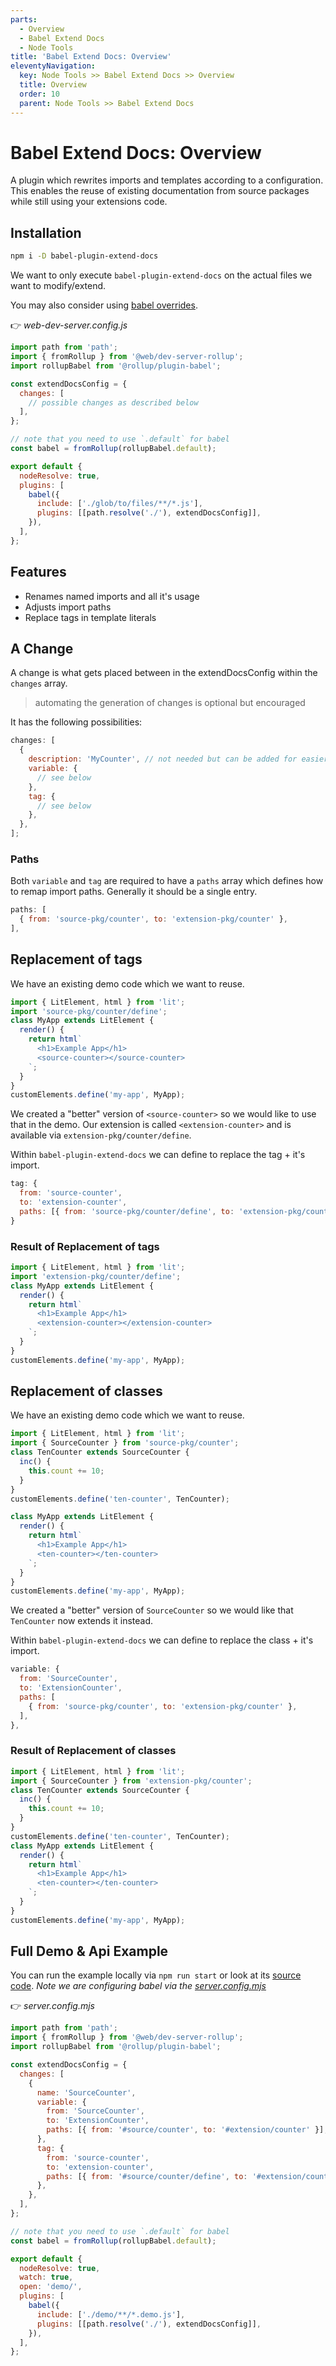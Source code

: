 ```yaml
---
parts:
  - Overview
  - Babel Extend Docs
  - Node Tools
title: 'Babel Extend Docs: Overview'
eleventyNavigation:
  key: Node Tools >> Babel Extend Docs >> Overview
  title: Overview
  order: 10
  parent: Node Tools >> Babel Extend Docs
---
```


# Babel Extend Docs: Overview

A plugin which rewrites imports and templates according to a configuration.
This enables the reuse of existing documentation from source packages while still using your extensions code.

## Installation

```bash
npm i -D babel-plugin-extend-docs
```

We want to only execute `babel-plugin-extend-docs` on the actual files we want to modify/extend.

You may also consider using [babel overrides](https://babeljs.io/docs/en/options#overrides).

👉 _web-dev-server.config.js_

```js
import path from 'path';
import { fromRollup } from '@web/dev-server-rollup';
import rollupBabel from '@rollup/plugin-babel';

const extendDocsConfig = {
  changes: [
    // possible changes as described below
  ],
};

// note that you need to use `.default` for babel
const babel = fromRollup(rollupBabel.default);

export default {
  nodeResolve: true,
  plugins: [
    babel({
      include: ['./glob/to/files/**/*.js'],
      plugins: [[path.resolve('./'), extendDocsConfig]],
    }),
  ],
};
```

## Features

- Renames named imports and all it's usage
- Adjusts import paths
- Replace tags in template literals

## A Change

A change is what gets placed between in the extendDocsConfig within the `changes` array.

> automating the generation of changes is optional but encouraged

It has the following possibilities:

```js
changes: [
  {
    description: 'MyCounter', // not needed but can be added for easier reading of the config
    variable: {
      // see below
    },
    tag: {
      // see below
    },
  },
];
```

### Paths

Both `variable` and `tag` are required to have a `paths` array which defines how to remap import paths. Generally it should be a single entry.

```js
paths: [
  { from: 'source-pkg/counter', to: 'extension-pkg/counter' },
],
```

## Replacement of tags

We have an existing demo code which we want to reuse.

```js
import { LitElement, html } from 'lit';
import 'source-pkg/counter/define';
class MyApp extends LitElement {
  render() {
    return html`
      <h1>Example App</h1>
      <source-counter></source-counter>
    `;
  }
}
customElements.define('my-app', MyApp);
```

We created a "better" version of `<source-counter>` so we would like to use that in the demo.
Our extension is called `<extension-counter>` and is available via `extension-pkg/counter/define`.

Within `babel-plugin-extend-docs` we can define to replace the tag + it's import.

```js
tag: {
  from: 'source-counter',
  to: 'extension-counter',
  paths: [{ from: 'source-pkg/counter/define', to: 'extension-pkg/counter/define' }],
}
```

### Result of Replacement of tags

```js
import { LitElement, html } from 'lit';
import 'extension-pkg/counter/define';
class MyApp extends LitElement {
  render() {
    return html`
      <h1>Example App</h1>
      <extension-counter></extension-counter>
    `;
  }
}
customElements.define('my-app', MyApp);
```

## Replacement of classes

We have an existing demo code which we want to reuse.

```js
import { LitElement, html } from 'lit';
import { SourceCounter } from 'source-pkg/counter';
class TenCounter extends SourceCounter {
  inc() {
    this.count += 10;
  }
}
customElements.define('ten-counter', TenCounter);

class MyApp extends LitElement {
  render() {
    return html`
      <h1>Example App</h1>
      <ten-counter></ten-counter>
    `;
  }
}
customElements.define('my-app', MyApp);
```

We created a "better" version of `SourceCounter` so we would like that `TenCounter` now extends it instead.

Within `babel-plugin-extend-docs` we can define to replace the class + it's import.

```js
variable: {
  from: 'SourceCounter',
  to: 'ExtensionCounter',
  paths: [
    { from: 'source-pkg/counter', to: 'extension-pkg/counter' },
  ],
},
```

### Result of Replacement of classes

```js
import { LitElement, html } from 'lit';
import { SourceCounter } from 'extension-pkg/counter';
class TenCounter extends SourceCounter {
  inc() {
    this.count += 10;
  }
}
customElements.define('ten-counter', TenCounter);
class MyApp extends LitElement {
  render() {
    return html`
      <h1>Example App</h1>
      <ten-counter></ten-counter>
    `;
  }
}
customElements.define('my-app', MyApp);
```

## Full Demo & Api Example

You can run the example locally via `npm run start` or look at its [source code](https://github.com/ing-bank/lion/tree/master/packages-node/babel-plugin-extend-docs/demo/).
_Note we are configuring babel via the [server.config.mjs](https://github.com/ing-bank/lion/tree/master/packages-node/babel-plugin-extend-docs/demo/server.config.mjs)_

👉 _server.config.mjs_

```js
import path from 'path';
import { fromRollup } from '@web/dev-server-rollup';
import rollupBabel from '@rollup/plugin-babel';

const extendDocsConfig = {
  changes: [
    {
      name: 'SourceCounter',
      variable: {
        from: 'SourceCounter',
        to: 'ExtensionCounter',
        paths: [{ from: '#source/counter', to: '#extension/counter' }],
      },
      tag: {
        from: 'source-counter',
        to: 'extension-counter',
        paths: [{ from: '#source/counter/define', to: '#extension/counter/define' }],
      },
    },
  ],
};

// note that you need to use `.default` for babel
const babel = fromRollup(rollupBabel.default);

export default {
  nodeResolve: true,
  watch: true,
  open: 'demo/',
  plugins: [
    babel({
      include: ['./demo/**/*.demo.js'],
      plugins: [[path.resolve('./'), extendDocsConfig]],
    }),
  ],
};
```
